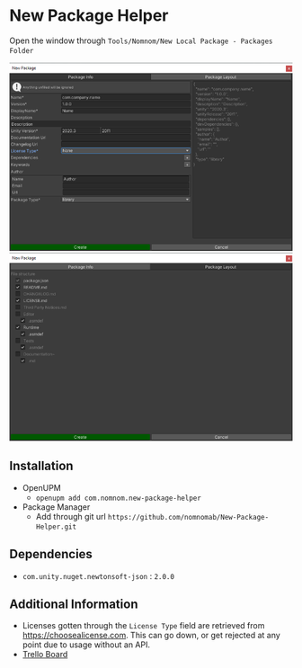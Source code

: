 # New Package Helper
Open the window through `Tools/Nomnom/New Local Package - Packages Folder`

![Package Info](./Assets~/0.png)
![Package Layout](./Assets~/1.png)

## Installation
- OpenUPM
  - `openupm add com.nomnom.new-package-helper`
- Package Manager
  - Add through git url `https://github.com/nomnomab/New-Package-Helper.git`

## Dependencies
- `com.unity.nuget.newtonsoft-json` : `2.0.0`

## Additional Information
- Licenses gotten through the `License Type` field are retrieved from https://choosealicense.com. This can go down, or get rejected at any point due to usage without an API.
- [Trello Board](https://trello.com/b/h7sMCsTR/my-packages)